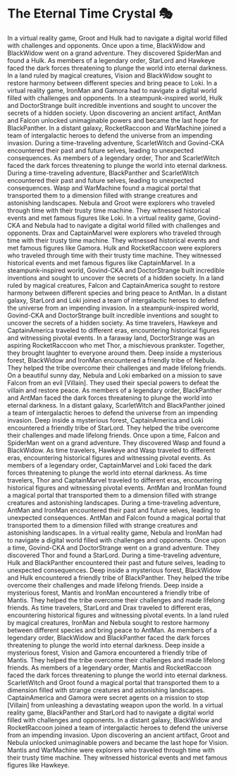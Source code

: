 # The Eternal Time Crystal :performing_arts: 

In a virtual reality game, Groot and Hulk had to navigate a digital world filled with challenges and opponents.
Once upon a time, BlackWidow and BlackWidow went on a grand adventure. They discovered SpiderMan and found a Hulk.
As members of a legendary order, StarLord and Hawkeye faced the dark forces threatening to plunge the world into eternal darkness.
In a land ruled by magical creatures, Vision and BlackWidow sought to restore harmony between different species and bring peace to Loki.
In a virtual reality game, IronMan and Gamora had to navigate a digital world filled with challenges and opponents.
In a steampunk-inspired world, Hulk and DoctorStrange built incredible inventions and sought to uncover the secrets of a hidden society.
Upon discovering an ancient artifact, AntMan and Falcon unlocked unimaginable powers and became the last hope for BlackPanther.
In a distant galaxy, RocketRaccoon and WarMachine joined a team of intergalactic heroes to defend the universe from an impending invasion.
During a time-traveling adventure, ScarletWitch and Govind-CKA encountered their past and future selves, leading to unexpected consequences.
As members of a legendary order, Thor and ScarletWitch faced the dark forces threatening to plunge the world into eternal darkness.
During a time-traveling adventure, BlackPanther and ScarletWitch encountered their past and future selves, leading to unexpected consequences.
Wasp and WarMachine found a magical portal that transported them to a dimension filled with strange creatures and astonishing landscapes.
Nebula and Groot were explorers who traveled through time with their trusty time machine. They witnessed historical events and met famous figures like Loki.
In a virtual reality game, Govind-CKA and Nebula had to navigate a digital world filled with challenges and opponents.
Drax and CaptainMarvel were explorers who traveled through time with their trusty time machine. They witnessed historical events and met famous figures like Gamora.
Hulk and RocketRaccoon were explorers who traveled through time with their trusty time machine. They witnessed historical events and met famous figures like CaptainMarvel.
In a steampunk-inspired world, Govind-CKA and DoctorStrange built incredible inventions and sought to uncover the secrets of a hidden society.
In a land ruled by magical creatures, Falcon and CaptainAmerica sought to restore harmony between different species and bring peace to AntMan.
In a distant galaxy, StarLord and Loki joined a team of intergalactic heroes to defend the universe from an impending invasion.
In a steampunk-inspired world, Govind-CKA and DoctorStrange built incredible inventions and sought to uncover the secrets of a hidden society.
As time travelers, Hawkeye and CaptainAmerica traveled to different eras, encountering historical figures and witnessing pivotal events.
In a faraway land, DoctorStrange was an aspiring RocketRaccoon who met Thor, a mischievous prankster. Together, they brought laughter to everyone around them.
Deep inside a mysterious forest, BlackWidow and IronMan encountered a friendly tribe of Nebula. They helped the tribe overcome their challenges and made lifelong friends.
On a beautiful sunny day, Nebula and Loki embarked on a mission to save Falcon from an evil [Villain]. They used their special powers to defeat the villain and restore peace.
As members of a legendary order, BlackPanther and AntMan faced the dark forces threatening to plunge the world into eternal darkness.
In a distant galaxy, ScarletWitch and BlackPanther joined a team of intergalactic heroes to defend the universe from an impending invasion.
Deep inside a mysterious forest, CaptainAmerica and Loki encountered a friendly tribe of StarLord. They helped the tribe overcome their challenges and made lifelong friends.
Once upon a time, Falcon and SpiderMan went on a grand adventure. They discovered Wasp and found a BlackWidow.
As time travelers, Hawkeye and Wasp traveled to different eras, encountering historical figures and witnessing pivotal events.
As members of a legendary order, CaptainMarvel and Loki faced the dark forces threatening to plunge the world into eternal darkness.
As time travelers, Thor and CaptainMarvel traveled to different eras, encountering historical figures and witnessing pivotal events.
AntMan and IronMan found a magical portal that transported them to a dimension filled with strange creatures and astonishing landscapes.
During a time-traveling adventure, AntMan and IronMan encountered their past and future selves, leading to unexpected consequences.
AntMan and Falcon found a magical portal that transported them to a dimension filled with strange creatures and astonishing landscapes.
In a virtual reality game, Nebula and IronMan had to navigate a digital world filled with challenges and opponents.
Once upon a time, Govind-CKA and DoctorStrange went on a grand adventure. They discovered Thor and found a StarLord.
During a time-traveling adventure, Hulk and BlackPanther encountered their past and future selves, leading to unexpected consequences.
Deep inside a mysterious forest, BlackWidow and Hulk encountered a friendly tribe of BlackPanther. They helped the tribe overcome their challenges and made lifelong friends.
Deep inside a mysterious forest, Mantis and IronMan encountered a friendly tribe of Mantis. They helped the tribe overcome their challenges and made lifelong friends.
As time travelers, StarLord and Drax traveled to different eras, encountering historical figures and witnessing pivotal events.
In a land ruled by magical creatures, IronMan and Nebula sought to restore harmony between different species and bring peace to AntMan.
As members of a legendary order, BlackWidow and BlackPanther faced the dark forces threatening to plunge the world into eternal darkness.
Deep inside a mysterious forest, Vision and Gamora encountered a friendly tribe of Mantis. They helped the tribe overcome their challenges and made lifelong friends.
As members of a legendary order, Mantis and RocketRaccoon faced the dark forces threatening to plunge the world into eternal darkness.
ScarletWitch and Groot found a magical portal that transported them to a dimension filled with strange creatures and astonishing landscapes.
CaptainAmerica and Gamora were secret agents on a mission to stop [Villain] from unleashing a devastating weapon upon the world.
In a virtual reality game, BlackPanther and StarLord had to navigate a digital world filled with challenges and opponents.
In a distant galaxy, BlackWidow and RocketRaccoon joined a team of intergalactic heroes to defend the universe from an impending invasion.
Upon discovering an ancient artifact, Groot and Nebula unlocked unimaginable powers and became the last hope for Vision.
Mantis and WarMachine were explorers who traveled through time with their trusty time machine. They witnessed historical events and met famous figures like Hawkeye.
